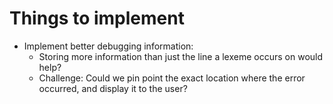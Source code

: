 # Things to implement

* Implement better debugging information:
  * Storing more information than just the line a lexeme occurs on would help?
  * Challenge: Could we pin point the exact location where the error occurred,
    and display it to the user?

